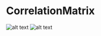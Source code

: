 
# CorrelationMatrix
![alt text](<https://github.com/minhAI2045/Predicting-diabetes/raw/main/CorrelationMatrixPlot.jpg>)
![alt text](<https://github.com/minhAI2045/Predicting-diabetes/raw/main/Screenshot 2024-02-05 210530.png>)

